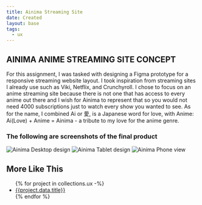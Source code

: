 ```yaml
---
title: Ainima Streaming Site 
date: Created
layout: base
tags:
  - ux
---
```

<section class="project-description">
<h1>
AINIMA ANIME STREAMING SITE CONCEPT
</h1>
<p>
For this assignment, I was tasked with designing a Figma prototype for a responsive streaming website layout. I took inspiration from streaming sites I already use such as Viki, Netflix, and Crunchyroll. I chose to focus on an anime streaming site because there is not one that has access to every anime out there and I wish for Ainima to represent that so you would not need 4000 subscriptions just to watch every show you wanted to see. As for the name, I combined Ai or 愛, is a Japanese word for love, with Anime: Ai(Love) + Anime = Ainima - a tribute to my love for the anime genre. 
</p>
</section>
<section class="project-img">
<h3>The following are screenshots of the final product</h3>
<img src="/images/ainima streaming desktop-1.jpg" alt="Ainima Desktop design">
<img src="/images/ainima streaming tablet-1-1.jpg" alt="Ainima Tablet design">
<img src="/images/ainima streaming mobile-1-1.jpg" alt="Ainima Phone view">
</section>
<section class="related-projects">
  <h2>More Like This</h2>
<ul>
{% for project in collections.ux -%}
<li><a href="{{project.url}}">{{project.data.title}}</a></li>
{% endfor %}
</ul>
</section>
